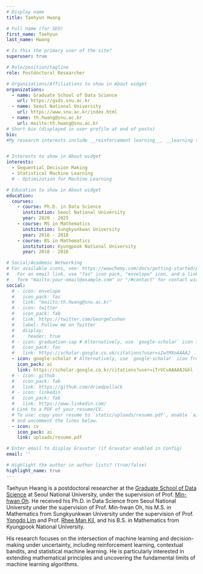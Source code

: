 ```yaml
---
# Display name
title: Taehyun Hwang

# Full name (for SEO)
first_name: Taehyun
last_name: Hwang

# Is this the primary user of the site?
superuser: true

# Role/position/tagline
role: Postdoctoral Researcher

# Organizations/Affiliations to show in About widget
organizations:
  - name: Graduate School of Data Science
    url: https://gsds.snu.ac.kr
  - name: Seoul National University
    url: https://www.snu.ac.kr/index.html
  - name: th.hwang@snu.ac.kr
    url: mailto:th.hwang@snu.ac.kr
# Short bio (displayed in user profile at end of posts)
bio: 
#My research interests include __reinforcement learning__, __learning theory__, __statistical machine learning__ and their applications.


# Interests to show in About widget
interests:
  - Sequential Decision Making
  - Statistical Machine Learning
  # - Optimization for Machine Learning

# Education to show in About widget
education:
  courses:
    - course: Ph.D. in Data Science
      institution: Seoul National University
      year: 2020 - 2025
    - course: MS in Mathematics
      institution: Sungkyunkwan University
      year: 2016 - 2018
    - course: BS in Mathematics
      institution: Kyungpook National University
      year: 2010 - 2016

# Social/Academic Networking
# For available icons, see: https://wowchemy.com/docs/getting-started/page-builder/#icons
#   For an email link, use "fas" icon pack, "envelope" icon, and a link in the
#   form "mailto:your-email@example.com" or "/#contact" for contact widget.
social:
  # - icon: envelope
  #   icon_pack: fas
  #   link: "mailto:th.hwang@snu.ac.kr"
  # - icon: twitter
  #   icon_pack: fab
  #   link: https://twitter.com/GeorgeCushen
  #   label: Follow me on Twitter
  #   display:
  #     header: true
  # - icon: graduation-cap # Alternatively, use `google-scholar` icon from `ai` icon pack
  #   icon_pack: fas
  #   link: https://scholar.google.co.uk/citations?user=sIwtMXoAAAAJ
  - icon: google-scholar # Alternatively, use `google-scholar` icon from `ai` icon pack
    icon_pack: ai
    link: https://scholar.google.co.kr/citations?user=iTrVCvAAAAAJ&hl    
  # - icon: github
  #   icon_pack: fab
  #   link: https://github.com/driedpollack
  # - icon: linkedin
  #   icon_pack: fab
  #   link: https://www.linkedin.com/
  # Link to a PDF of your resume/CV.
  # To use: copy your resume to `static/uploads/resume.pdf`, enable `ai` icons in `params.yaml`,
  # and uncomment the lines below.
  - icon: cv
    icon_pack: ai
    link: uploads/resume.pdf

# Enter email to display Gravatar (if Gravatar enabled in Config)
email: ''

# Highlight the author in author lists? (true/false)
highlight_name: true
---
```


Taehyun Hwang is a postdoctoral researcher at the [Graduate School of Data Science](https://gsds.snu.ac.kr) at Seoul National University, under the supervision of Prof. [Min-hwan Oh](https://minoh.io).
He received his Ph.D. in Data Science from Seoul National University under the supervision of Prof. Min-hwan Oh, his M.S. in Mathematics from Sungkyunkwan University under the supervision of Prof. [Yongdo Lim](https://dblp.org/pid/25/3420.html) and Prof. [Rhee Man Kil](https://scholar.google.com/citations?user=dTiJInMAAAAJ&hl=en), and his B.S. in Mathematics from Kyungpook National University.

His research focuses on the intersection of machine learning and decision-making under uncertainty, including reinforcement learning, contextual bandits, and statistical machine learning. He is particularly interested in extending mathematical principles and uncovering the fundamental limits of machine learning algorithms.

<!-- {{< icon name="download" pack="fas" >}} Download my {{< staticref "uploads/demo_resume.pdf" "newtab" >}}resumé{{< /staticref >}}. -->
